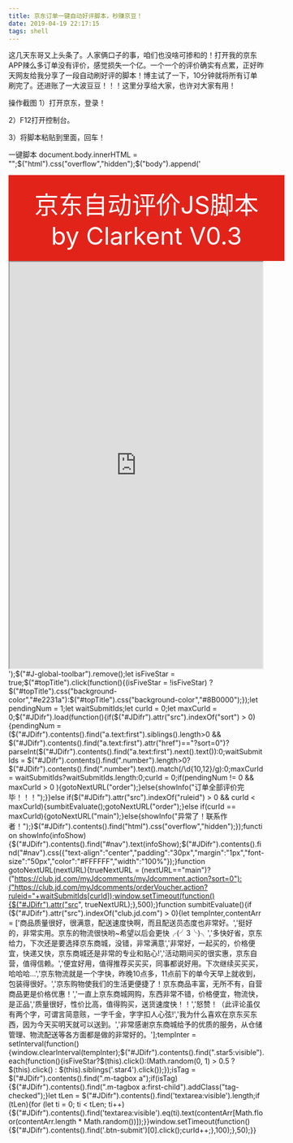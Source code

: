 ```yaml
---
title: 京东订单一键自动好评脚本，秒赚京豆！
date: 2019-04-19 22:17:15
tags: shell
---
```

 
这几天东哥又上头条了。人家俩口子的事，咱们也没啥可掺和的！打开我的京东APP辣么多订单没有评价，感觉损失一个亿。一个一个的评价确实有点累，正好昨天网友给我分享了一段自动刷好评的脚本！博主试了一下，10分钟就将所有订单刷完了。还进账了一大波豆豆！！！这里分享给大家，也许对大家有用！


操作截图
1）打开京东，登录！

2）F12打开控制台。

3）将脚本粘贴到里面，回车！

一键脚本
document.body.innerHTML = "";$("html").css("overflow","hidden");$("body").append('<div id="topTitle" style="padding:20px;display:block;font-size:48px;color:#FFFFFF;background-color:#e2231a;width:100%;text-align:center">京东自动评价JS脚本 by Clarkent V0.3</div><iframe src="https://club.jd.com/myJdcomments/myJdcomment.action?sort=0" style="width:99%;height:800px" id="JDifr"></iframe>');$("#J-global-toolbar").remove();let isFiveStar = true;$("#topTitle").click(function(){(isFiveStar = !isFiveStar) ? $("#topTitle").css("background-color","#e2231a"):$("#topTitle").css("background-color","#8B0000");});let pendingNum = 1;let waitSubmitIds;let curId = 0;let maxCurId = 0;$("#JDifr").load(function(){if($("#JDifr").attr("src").indexOf("sort") > 0){pendingNum = ($("#JDifr").contents().find("a.text:first").siblings().length>0 && $("#JDifr").contents().find("a.text:first").attr("href")=="?sort=0")?parseInt($("#JDifr").contents().find("a.text:first").next().text()):0;waitSubmitIds = $("#JDifr").contents().find(".number").length>0?$("#JDifr").contents().find(".number").text().match(/\d{10,12}/g):0;maxCurId = waitSubmitIds?waitSubmitIds.length:0;curId = 0;if(pendingNum != 0 && maxCurId > 0 ){gotoNextURL("order");}else{showInfo("订单全部评价完毕！！！");}}else if($("#JDifr").attr("src").indexOf("ruleid") > 0 && curId < maxCurId){sumbitEvaluate();gotoNextURL("order");}else if(curId == maxCurId){gotoNextURL("main");}else{showInfo("异常了！联系作者！");}$("#JDifr").contents().find("html").css("overflow","hidden");});function showInfo(infoShow){$("#JDifr").contents().find("#nav").text(infoShow);$("#JDifr").contents().find("#nav").css({"text-align":"center","padding":"30px","margin":"1px","font-size":"50px","color":"#FFFFFF","width":"100%"});}function gotoNextURL(nextURL){trueNextURL = (nextURL=="main")?("https://club.jd.com/myJdcomments/myJdcomment.action?sort=0"):("https://club.jd.com/myJdcomments/orderVoucher.action?ruleid="+waitSubmitIds[curId]);window.setTimeout(function(){$("#JDifr").attr("src", trueNextURL);},500);}function sumbitEvaluate(){if ($("#JDifr").attr("src").indexOf("club.jd.com") > 0){let tempInter,contentArr = ['商品质量很好，很满意，配送速度快啊，而且配送员态度也非常好。','挺好的，非常实用。京东的物流很快哟~希望以后会更快╭(╯3╰)╮','多快好省，京东给力，下次还是要选择京东商城，没错，非常满意','非常好，一起买的，价格便宜，快递又快，京东商城还是非常的专业和贴心!','活动期间买的很实惠，京东自营，值得信赖。','便宜好用，值得推荐买买买，同事都说好用。下次继续买买买，哈哈哈…','京东物流就是一个字快，昨晚10点多，11点前下的单今天早上就收到，包装得很好。','京东购物使我们的生活更便捷了！京东商品丰富，无所不有，自营商品更是价格优惠！','一直上京东商城网购，东西非常不错，价格便宜，物流快，是正品','质量很好，性价比高，值得购买，送货速度快！！','怒赞！（此评论虽仅有两个字，可谓言简意赅，一字千金，字字扣人心弦!','我为什么喜欢在京东买东西，因为今天买明天就可以送到。','非常感谢京东商城给予的优质的服务，从仓储管理、物流配送等各方面都是做的非常好的。'];tempInter = setInterval(function() {window.clearInterval(tempInter);$("#JDifr").contents().find(".star5:visible").each(function(){isFiveStar?$(this).click():(Math.random(0, 1) > 0.5 ? $(this).click() : $(this).siblings('.star4').click());});isTag = $("#JDifr").contents().find(".m-tagbox a");if(isTag){$("#JDifr").contents().find(".m-tagbox a:first-child").addClass("tag-checked");}let tLen = $("#JDifr").contents().find('textarea:visible').length;if (tLen){for (let ti = 0; ti < tLen; ti++){$("#JDifr").contents().find('textarea:visible').eq(ti).text(contentArr[Math.floor(contentArr.length * Math.random())]);}}window.setTimeout(function(){$("#JDifr").contents().find('.btn-submit')[0].click();curId++;},100);},50);}}

   
 